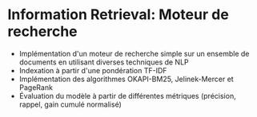 # Information Retrieval: Moteur de recherche

- Implémentation d'un moteur de recherche simple sur un ensemble de documents en utilisant diverses techniques de NLP
- Indexation à partir d'une pondération TF-IDF
- Implémentation des algorithmes OKAPI-BM25, Jelinek-Mercer et PageRank
- Évaluation du modèle à partir de différentes métriques (précision, rappel, gain cumulé normalisé)
